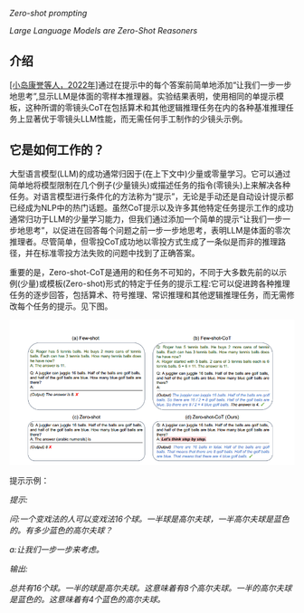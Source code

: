 ﻿*Zero-shot prompting*

*Large Language Models are Zero-Shot Reasoners*

## 介绍

[\[小岛康誉等人，2022年\]](https://arxiv.org/abs/2205.11916)通过在提示中的每个答案前简单地添加“让我们一步一步地思考”,显示LLM是体面的零样本推理器。实验结果表明，使用相同的单提示模板，这种所谓的零镜头CoT在包括算术和其他逻辑推理任务在内的各种基准推理任务上显著优于零镜头LLM性能，而无需任何手工制作的少镜头示例。

## 它是如何工作的？

大型语言模型(LLM)的成功通常归因于(在上下文中)少量或零量学习。它可以通过简单地将模型限制在几个例子(少量镜头)或描述任务的指令(零镜头)上来解决各种任务。对语言模型进行条件化的方法称为“提示”，无论是手动还是自动设计提示都已经成为NLP中的热门话题。虽然CoT提示以及许多其他特定任务提示工作的成功通常归功于LLM的少量学习能力，但我们通过添加一个简单的提示“让我们一步一步地思考”，以促进在回答每个问题之前一步一步地思考，表明LLM是体面的零次推理者。尽管简单，但零投CoT成功地以零投方式生成了一条似是而非的推理路径，并在标准零投方法失败的问题中找到了正确答案。

重要的是，Zero-shot-CoT是通用的和任务不可知的，不同于大多数先前的以示例(少量)或模板(Zero-shot)形式的特定于任务的提示工程:它可以促进跨各种推理任务的逐步回答，包括算术、符号推理、常识推理和其他逻辑推理任务，而无需修改每个任务的提示。见下图。

![](../images/Zero_shot_CoT_prompting.png)

提示示例：

*提示:*

*问:一个变戏法的人可以变戏法16个球。一半球是高尔夫球，一半高尔夫球是蓝色的。有多少蓝色的高尔夫球？*

*a:让我们一步一步来考虑。*

*输出:*

*总共有16个球。一半的球是高尔夫球。这意味着有8个高尔夫球。一半的高尔夫球是蓝色的。这意味着有4个蓝色的高尔夫球。*

